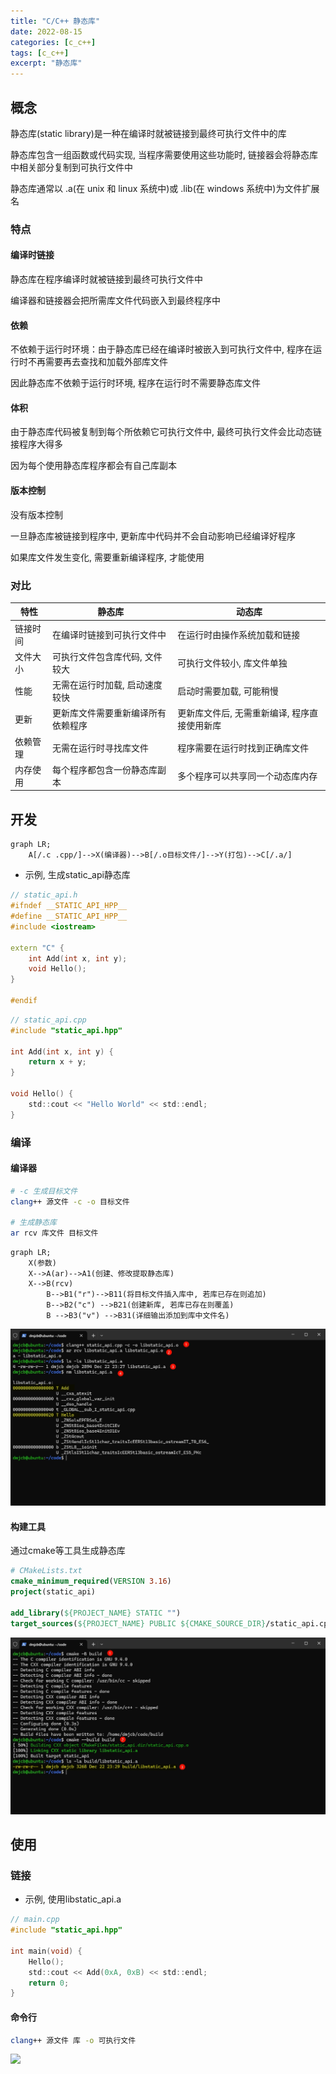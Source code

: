 ```yaml
---
title: "C/C++ 静态库"
date: 2022-08-15
categories: [c_c++]
tags: [c_c++]
excerpt: "静态库"
---
```


## 概念

静态库(static library)是一种在编译时就被链接到最终可执行文件中的库

静态库包含一组函数或代码实现, 当程序需要使用这些功能时, 链接器会将静态库中相关部分复制到可执行文件中

静态库通常以 .a(在 unix 和 linux 系统中)或 .lib(在 windows 系统中)为文件扩展名

### 特点

#### 编译时链接

静态库在程序编译时就被链接到最终可执行文件中

编译器和链接器会把所需库文件代码嵌入到最终程序中

#### 依赖

不依赖于运行时环境：由于静态库已经在编译时被嵌入到可执行文件中, 程序在运行时不再需要再去查找和加载外部库文件

因此静态库不依赖于运行时环境, 程序在运行时不需要静态库文件

#### 体积

由于静态库代码被复制到每个所依赖它可执行文件中, 最终可执行文件会比动态链接程序大得多

因为每个使用静态库程序都会有自己库副本

#### 版本控制

没有版本控制

一旦静态库被链接到程序中, 更新库中代码并不会自动影响已经编译好程序

如果库文件发生变化, 需要重新编译程序, 才能使用

### 对比

特性	| 静态库	                         | 动态库
--------|-----------------------------------|-----------------------------------------
链接时间 | 在编译时链接到可执行文件中          | 在运行时由操作系统加载和链接
文件大小 | 可执行文件包含库代码, 文件较大	   | 可执行文件较小, 库文件单独
性能	 | 无需在运行时加载, 启动速度较快	   | 启动时需要加载, 可能稍慢
更新	 | 更新库文件需要重新编译所有依赖程序  | 更新库文件后, 无需重新编译, 程序直接使用新库
依赖管理 | 无需在运行时寻找库文件	          | 程序需要在运行时找到正确库文件
内存使用 | 每个程序都包含一份静态库副本	      | 多个程序可以共享同一个动态库内存

## 开发

```mermaid
graph LR;
    A[/.c .cpp/]-->X(编译器)-->B[/.o目标文件/]-->Y(打包)-->C[/.a/]
```

- 示例, 生成static_api静态库

```c++
// static_api.h
#ifndef __STATIC_API_HPP__
#define __STATIC_API_HPP__
#include <iostream>

extern "C" {
    int Add(int x, int y);
    void Hello();
}

#endif
```

```c
// static_api.cpp
#include "static_api.hpp"

int Add(int x, int y) {
    return x + y;
}

void Hello() {
    std::cout << "Hello World" << std::endl;
}
```

### 编译

#### 编译器

```sh
# -c 生成目标文件
clang++ 源文件 -c -o 目标文件

# 生成静态库
ar rcv 库文件 目标文件
```

```mermaid
graph LR;
    X(参数)
    X-->A(ar)-->A1(创建、修改提取静态库)
    X-->B(rcv)
        B-->B1("r")-->B11(将目标文件插入库中, 若库已存在则追加)
        B-->B2("c") -->B21(创建新库, 若库已存在则覆盖)
        B -->B3("v") -->B31(详细输出添加到库中文件名)
```

![](/assets/image/20241222_232850.jpg)

#### 构建工具

通过cmake等工具生成静态库

```cmake
# CMakeLists.txt
cmake_minimum_required(VERSION 3.16)
project(static_api)

add_library(${PROJECT_NAME} STATIC "")
target_sources(${PROJECT_NAME} PUBLIC ${CMAKE_SOURCE_DIR}/static_api.cpp)
```

![](/assets/image/20241222_233001.jpg)

## 使用

### 链接

- 示例, 使用libstatic_api.a

```c
// main.cpp
#include "static_api.hpp"

int main(void) {
    Hello();
    std::cout << Add(0xA, 0xB) << std::endl;
    return 0;
}
```

#### 命令行

```sh
clang++ 源文件 库 -o 可执行文件
```

![](/assets/image/20241222_233140.jpg)
